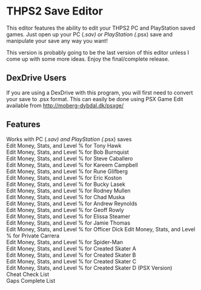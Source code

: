 # THPS2 Save Editor
This editor features the ability to edit your THPS2 PC and 
PlayStation saved games. Just open up your PC (*.sav) or PlayStation 
(*.psx) save and manipulate your save any way you want!

This version is probably going to be the last version of this editor
unless I come up with some more ideas. Enjoy the final/complete
release.

## DexDrive Users
If you are using a DexDrive with this program, you will first need 
to convert your save to .psx format. This can easily be done using 
PSX Game Edit available from http://moberg-dybdal.dk/psxge/

## Features
Works with PC (*.sav) and PlayStation (*.psx) saves  
Edit Money, Stats, and Level % for Tony Hawk  
Edit Money, Stats, and Level % for Bob Burnquist  
Edit Money, Stats, and Level % for Steve Caballero  
Edit Money, Stats, and Level % for Kareem Campbell  
Edit Money, Stats, and Level % for Rune Glifberg  
Edit Money, Stats, and Level % for Eric Koston  
Edit Money, Stats, and Level % for Bucky Lasek  
Edit Money, Stats, and Level % for Rodney Mullen  
Edit Money, Stats, and Level % for Chad Muska  
Edit Money, Stats, and Level % for Andrew Reynolds  
Edit Money, Stats, and Level % for Geoff Rowly  
Edit Money, Stats, and Level % for Elissa Steamer  
Edit Money, Stats, and Level % for Jamie Thomas  
Edit Money, Stats, and Level % for Officer Dick 
Edit Money, Stats, and Level % for Private Carrera  
Edit Money, Stats, and Level % for Spider-Man  
Edit Money, Stats, and Level % for Created Skater A  
Edit Money, Stats, and Level % for Created Skater B  
Edit Money, Stats, and Level % for Created Skater C  
Edit Money, Stats, and Level % for Created Skater D (PSX Version)  
Cheat Check List  
Gaps Complete List  
